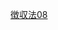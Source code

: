 <a href ="https://matsunotakanori.github.io/tmatsuno.github.io/sharoshi/05choshu/05choshu008">徴収法08</a>
